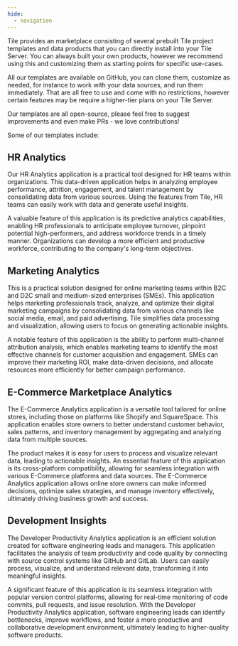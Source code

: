 ```yaml
---
hide:
  - navigation
---
```


Tile provides an marketplace consisting of several prebuilt Tile project templates and data products that you can directly install into your Tile Server.
You can always built your own products, however we recommend using this and customizing them as starting points for specific use-cases.

All our templates are available on GitHub, you can clone them, customize as needed, for instance to work with your data sources, and run them immediately. That are all free to use and come with no restrictions, however certain features may be require a higher-tier plans on your Tile Server.

Our templates are all open-source, please feel free to suggest improvements and even make PRs - we love contributions!

Some of our templates include:

## HR Analytics

Our HR Analytics application is a practical tool designed for HR teams within organizations. This data-driven application helps in analyzing employee performance, attrition, engagement, and talent management by consolidating data from various sources. Using the features from Tile, HR teams can easily work with data and generate useful insights. 

A valuable feature of this application is its predictive analytics capabilities, enabling HR professionals to anticipate employee turnover, pinpoint potential high-performers, and address workforce trends in a timely manner. Organizations can develop a more efficient and productive workforce, contributing to the company's long-term objectives.


## Marketing Analytics

This is a practical solution designed for online marketing teams within B2C and D2C small and medium-sized enterprises (SMEs). This application helps marketing professionals track, analyze, and optimize their digital marketing campaigns by consolidating data from various channels like social media, email, and paid advertising. Tile simplifies data processing and visualization, allowing users to focus on generating actionable insights. 

A notable feature of this application is the ability to perform multi-channel attribution analysis, which enables marketing teams to identify the most effective channels for customer acquisition and engagement. SMEs can improve their marketing ROI, make data-driven decisions, and allocate resources more efficiently for better campaign performance.

## E-Commerce Marketplace Analytics

The E-Commerce Analytics application is a versatile tool tailored for online stores, including those on platforms like Shopify and SquareSpace. This application enables store owners to better understand customer behavior, sales patterns, and inventory management by aggregating and analyzing data from multiple sources.

The product makes it is easy for users to process and visualize relevant data, leading to actionable insights. An essential feature of this application is its cross-platform compatibility, allowing for seamless integration with various E-Commerce platforms and data sources. The E-Commerce Analytics application allows online store owners can make informed decisions, optimize sales strategies, and manage inventory effectively, ultimately driving business growth and success.


## Development Insights

The Developer Productivity Analytics application is an efficient solution created for software engineering leads and managers. This application facilitates the analysis of team productivity and code quality by connecting with source control systems like GitHub and GitLab. Users can easily process, visualize, and understand relevant data, transforming it into meaningful insights. 

A significant feature of this application is its seamless integration with popular version control platforms, allowing for real-time monitoring of code commits, pull requests, and issue resolution. With the Developer Productivity Analytics application, software engineering leads can identify bottlenecks, improve workflows, and foster a more productive and collaborative development environment, ultimately leading to higher-quality software products.
